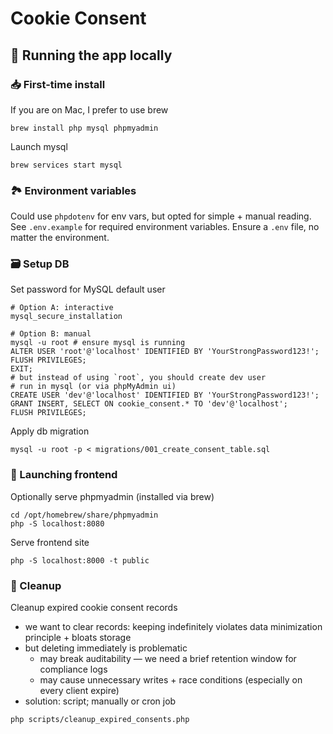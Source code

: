 # Cookie Consent

## 🏃 Running the app locally

### 📥 First-time install

If you are on Mac, I prefer to use brew

```shell
brew install php mysql phpmyadmin
```

Launch mysql

```shell
brew services start mysql
```

### 🏞️ Environment variables

Could use `phpdotenv` for env vars, but opted for simple + manual reading. See `.env.example` for required environment variables. Ensure a `.env` file, no matter the environment.

### 🗃️ Setup DB

Set password for MySQL default user

```shell
# Option A: interactive
mysql_secure_installation

# Option B: manual
mysql -u root # ensure mysql is running
ALTER USER 'root'@'localhost' IDENTIFIED BY 'YourStrongPassword123!';
FLUSH PRIVILEGES;
EXIT;
# but instead of using `root`, you should create dev user
# run in mysql (or via phpMyAdmin ui)
CREATE USER 'dev'@'localhost' IDENTIFIED BY 'YourStrongPassword123!';
GRANT INSERT, SELECT ON cookie_consent.* TO 'dev'@'localhost';
FLUSH PRIVILEGES;

```

Apply db migration

```shell
mysql -u root -p < migrations/001_create_consent_table.sql
```

### 🚀 Launching frontend

Optionally serve phpmyadmin (installed via brew)

```shell
cd /opt/homebrew/share/phpmyadmin
php -S localhost:8080
```

Serve frontend site

```shell
php -S localhost:8000 -t public
```

### 🧹 Cleanup

Cleanup expired cookie consent records

- we want to clear records: keeping indefinitely violates data minimization principle + bloats storage
- but deleting immediately is problematic
  - may break auditability — we need a brief retention window for compliance logs
  - may cause unnecessary writes + race conditions (especially on every client expire)
- solution: script; manually or cron job

```shell
php scripts/cleanup_expired_consents.php
```
